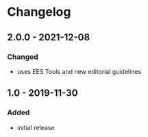 # Changelog

## 2.0.0 - 2021-12-08

### Changed

- uses EES Tools and new editorial guidelines


## 1.0 - 2019-11-30

### Added

- initial release
